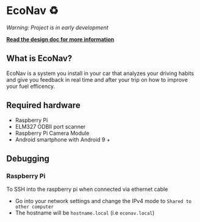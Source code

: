 # EcoNav ♻️

_Warning: Project is in early development_

**[Read the design doc for more information](./docs/design_doc.pdf)**

## What is EcoNav?

EcoNav is a system you install in your car that analyzes your driving habits and give you feedback in real time and after your trip on how to improve your fuel efficency.

## Required hardware

- Raspberry Pi
- ELM327 ODBII port scanner
- Raspberry Pi Camera Module
- Android smartphone with Android 9 +

## Debugging

### Raspberry Pi

To SSH into the raspberry pi when connected via ethernet cable

- Go into your network settings and change the IPv4 mode to `Shared to other computer`
- The hostname will be `hostname.local` (i.e `econav.local`)
